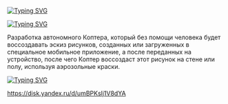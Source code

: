 [![Typing SVG](https://readme-typing-svg.herokuapp.com?color=%2336BCF7&lines=DRONE+ARTIST)](https://git.io/typing-svg)

[![Typing SVG](https://readme-typing-svg.herokuapp.com?color=%2336BCF7&lines=Описание)](https://git.io/typing-svg)

Разработка автономного Коптера, который без помощи человека будет воссоздавать эскиз рисунков, созданных или загруженных в специальное мобильное приложение, а после переданных на устройство, после чего Коптер воссоздаст этот рисунок на стене или полу, используя аэрозольные краски.

[![Typing SVG](https://readme-typing-svg.herokuapp.com?color=%2336BCF7&lines=Ссылки)](https://git.io/typing-svg)

https://disk.yandex.ru/d/umBPKslj1V8dYA
